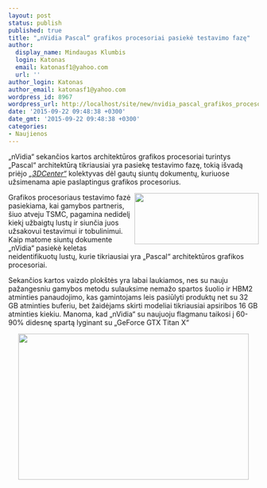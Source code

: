```yaml
---
layout: post
status: publish
published: true
title: "„nVidia Pascal“ grafikos procesoriai pasiekė testavimo fazę"
author:
  display_name: Mindaugas Klumbis
  login: Katonas
  email: katonasf1@yahoo.com
  url: ''
author_login: Katonas
author_email: katonasf1@yahoo.com
wordpress_id: 8967
wordpress_url: http://localhost/site/new/nvidia_pascal_grafikos_procesoriai_pasieke_testavimo_faze/
date: '2015-09-22 09:48:38 +0300'
date_gmt: '2015-09-22 09:48:38 +0300'
categories:
- Naujienos
---
```

<p>
	&bdquo;nVidia&ldquo; sekančios kartos architektūros grafikos procesoriai turintys &bdquo;Pascal&ldquo; architektūrą tikriausiai yra pasiekę testavimo fazę, tokią i&scaron;vadą priėjo <em><a href="http://www.3dcenter.org/news/nvidias-gp100-chip-tritt-augenscheinlich-seine-testphase">&bdquo;3DCenter&ldquo;</a></em> kolektyvas dėl gautų siuntų dokumentų, kuriuose užsimenama apie paslaptingus grafikos procesorius.</p>
<p>
	<a href="http://technews.lt/userfiles/86a.jpg"><img alt="" src="http://technews.lt/userfiles/86a.jpg" style="width: 250px; height: 103px; float: right;" /></a>Grafikos procesoriaus testavimo fazė pasiekiama, kai gamybos partneris, &scaron;iuo atveju TSMC, pagamina nedidelį kiekį užbaigtų lustų ir siunčia juos užsakovui testavimui ir tobulinimui. Kaip matome siuntų dokumente &bdquo;nVidia&ldquo; pasiekė keletas neidentifikuotų lustų, kurie tikriausiai yra &bdquo;Pascal&ldquo; architektūros grafikos procesoriai.</p>
<p>
	Sekančios kartos vaizdo plok&scaron;tės yra labai laukiamos, nes su nauju pažangesniu gamybos metodu sulauksime nemažo spartos &scaron;uolio ir HBM2 atminties panaudojimo, kas gamintojams leis pasiūlyti produktų net su&nbsp;32 GB atminties buferiu, bet žaidėjams skirti modeliai tikriausiai apsiribos 16 GB atminties kiekiu. Manoma, kad &bdquo;nVidia&ldquo; su naujuoju flagmanu taikosi į 60-90% didesnę spartą lyginant su &bdquo;GeForce GTX Titan X&ldquo;</p>
<p style="text-align: center;">
	<a href="http://technews.lt/userfiles/NVIDIA-Pascal-GPU-Chip-Module-635x402.jpg"><img alt="" src="http://technews.lt/userfiles/NVIDIA-Pascal-GPU-Chip-Module-635x402.jpg" style="width: 464px; height: 294px;" /></a></p>
